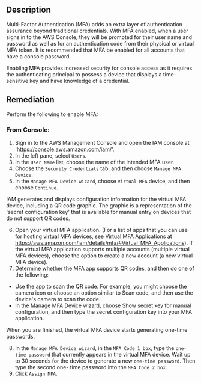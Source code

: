 ## Description

Multi-Factor Authentication (MFA) adds an extra layer of authentication assurance beyond traditional credentials. With MFA enabled, when a user signs in to the AWS Console, they will be prompted for their user name and password as well as for an authentication code from their physical or virtual MFA token. It is recommended that MFA be enabled for all accounts that have a console password.

Enabling MFA provides increased security for console access as it requires the authenticating principal to possess a device that displays a time-sensitive key and have knowledge of a credential.

## Remediation

Perform the following to enable MFA:

### From Console:

1. Sign in to the AWS Management Console and open the IAM console at 'https://console.aws.amazon.com/iam/'.
2. In the left pane, select `Users`.
3. In the `User Name` list, choose the name of the intended MFA user.
4. Choose the `Security Credentials` tab, and then choose `Manage MFA Device`.
5. In the `Manage MFA Device wizard`, choose `Virtual MFA` device, and then choose `Continue`.

IAM generates and displays configuration information for the virtual MFA device, including a QR code graphic. The graphic is a representation of the 'secret configuration key' that is available for manual entry on devices that do not support QR codes.

6. Open your virtual MFA application. (For a list of apps that you can use for hosting virtual MFA devices, see Virtual MFA Applications at https://aws.amazon.com/iam/details/mfa/#Virtual_MFA_Applications). If the virtual MFA application supports multiple accounts (multiple virtual MFA devices), choose the option to create a new account (a new virtual MFA device).
7. Determine whether the MFA app supports QR codes, and then do one of the following:
- Use the app to scan the QR code. For example, you might choose the camera icon or choose an option similar to Scan code, and then use the device's camera to scan the code.
- In the Manage MFA Device wizard, choose Show secret key for manual configuration, and then type the secret configuration key into your MFA application.

When you are finished, the virtual MFA device starts generating one-time passwords.

8. In the `Manage MFA Device wizard`, in the `MFA Code 1 box`, type the `one-time password` that currently appears in the virtual MFA device. Wait up to 30 seconds for the device to generate a new `one-time password`. Then type the second one- time password into the `MFA Code 2 box`.
9. Click `Assign MFA`.